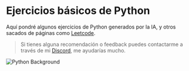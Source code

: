 # Ejercicios básicos de Python

Aquí pondré algunos ejercicios de Python generados por la IA, y otros sacados de páginas como [Leetcode](https://leetcode.com).

> Si tienes alguna recomendación o feedback puedes contactarme a través de mi [Discord](https://discordapp.com/users/446418348943867904), me ayudarías mucho.

![Python Background](https://4kwallpapers.com/images/wallpapers/python-logo-dark-2880x1800-16094.png)